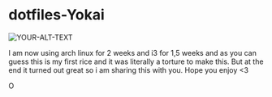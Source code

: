 # dotfiles-Yokai

<picture>
 <source media="(prefers-color-scheme: dark)" srcset="YOUR-DARKMODE-IMAGE">
 <source media="(prefers-color-scheme: light)" srcset="YOUR-LIGHTMODE-IMAGE">
 <img alt="YOUR-ALT-TEXT" src="YOUR-DEFAULT-IMAGE">
</picture>





I am now using arch linux for 2 weeks and i3 for 1,5 weeks and as you can guess this is my first rice and it was literally a torture to make this. 
But at the end it turned out great so i am sharing this with you. Hope you enjoy <3

O
